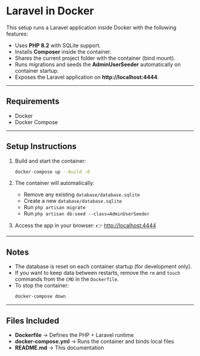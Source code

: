 # Laravel in Docker

This setup runs a Laravel application inside Docker with the following features:

-   Uses **PHP 8.2** with SQLite support.
-   Installs **Composer** inside the container.
-   Shares the current project folder with the container (bind mount).
-   Runs migrations and seeds the **AdminUserSeeder** automatically on container startup.
-   Exposes the Laravel application on **http://localhost:4444**.

---

## Requirements

-   Docker
-   Docker Compose

---

## Setup Instructions

1. Build and start the container:

    ```bash
    docker-compose up --build -d
    ```

2. The container will automatically:

    - Remove any existing `database/database.sqlite`
    - Create a new `database/database.sqlite`
    - Run `php artisan migrate`
    - Run `php artisan db:seed --class=AdminUserSeeder`

3. Access the app in your browser:
   👉 [http://localhost:4444](http://localhost:4444)

---

## Notes

-   The database is reset on each container startup (for development only).
-   If you want to keep data between restarts, remove the `rm` and `touch` commands from the `CMD` in the `Dockerfile`.
-   To stop the container:
    ```bash
    docker-compose down
    ```

---

## Files Included

-   **Dockerfile** → Defines the PHP + Laravel runtime
-   **docker-compose.yml** → Runs the container and binds local files
-   **README.md** → This documentation
